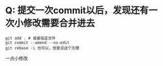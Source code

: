 # Q: 提交一次commit以后，发现还有一次小修改需要合并进去

````
git add . # 或者指定文件
git commit --amend --no-edit
git rebase -i 也可以，但是没这个方便
````
一点小修改
